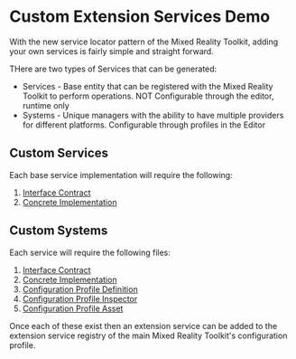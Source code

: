 # Custom Extension Services Demo

With the new service locator pattern of the Mixed Reality Toolkit, adding your own services is fairly simple and straight forward.

THere are two types of Services that can be generated:

* Services - Base entity that can be registered with the Mixed Reality Toolkit to perform operations.  NOT Configurable through the editor, runtime only
* Systems - Unique managers with the ability to have multiple providers for different platforms. Configurable through profiles in the Editor

## Custom Services
Each base service implementation will require the following:

1. [Interface Contract](./CustomService.IDemoCustomService.cs)
2. [Concrete Implementation](./CustomService/DemoCustomService.cs)

## Custom Systems
Each service will require the following files:

1. [Interface Contract](./CustomSystem/IDemoCustomSystem.cs)
2. [Concrete Implementation](./CustomSystem/DemoCustomSystem.cs)
3. [Configuration Profile Definition](./CustomSystem/DemoCustomSystemProfile.cs)
4. [Configuration Profile Inspector](./CustomSystem/Inspectors/DemoCustomSystemProfileInspector.cs)
5. [Configuration Profile Asset](./CustomSystem.Profiles/DemoCustomSystemProfile.asset)

Once each of these exist then an extension service can be added to the extension service registry of the main Mixed Reality Toolkit's configuration profile.